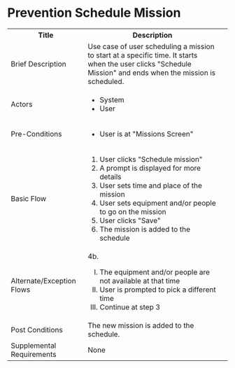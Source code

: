 # Prevention Schedule Mission

<table>
  <tr>
    <th> Title </th>
    <th> Description </th>
  </tr>
  <tr>
    <td> Brief Description </td>
    <td>
      Use case of user scheduling a mission to start at a specific time. It starts when the user clicks "Schedule Mission" and ends when the mission is scheduled.
    </td>
  </tr>
  <tr>
    <td> Actors </td>
    <td>
      <ul>
          <li>System</li>
          <li>User</li>
      </ul>
    </td>
  </tr>
  <tr>
    <td> Pre-Conditions </td>
    <td>
      <ul>
          <li>User is at "Missions Screen"</li>
      </ul>
    </td>
  </tr>
  <tr>
    <td> Basic Flow </td>
    <td>
      <ol>
          <li>User clicks "Schedule mission"</li>
          <li>A prompt is displayed for more details</li>
          <li>User sets time and place of the mission</li>
          <li>User sets equipment and/or people to go on the mission</li>
          <li>User clicks "Save"</li>
          <li>The mission is added to the schedule</li>
      </ol>
    </td>
  </tr>
  <tr>
    <td> Alternate/Exception Flows </td>
    <td>
     4b. <ol type="I">
        <li>The equipment and/or people are not available at that time</li>
        <li>User is prompted to pick a different time</li>
        <li>Continue at step 3</li>
      </ol>
    </td>
  <tr>
    <td> Post Conditions </td>
    <td>
        The new mission is added to the schedule.
    <td>
  </tr>
  <tr>
    <td>Supplemental Requirements</td>
    <td>None</td>
  </tr>
<table>
